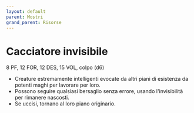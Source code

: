 ```yaml
---
layout: default
parent: Mostri
grand_parent: Risorse
---
```


# Cacciatore invisibile

8 PF, 12 FOR, 12 DES, 15 VOL, colpo (d6)

- Creature estremamente intelligenti evocate da altri piani di esistenza da potenti maghi per lavorare per loro.
- Possono seguire qualsiasi bersaglio senza errore, usando l'invisibilità per rimanere nascosti.
- Se uccisi, tornano al loro piano originario.